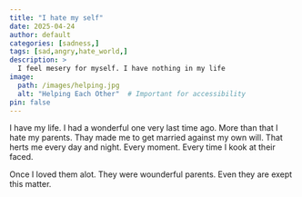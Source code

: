 ```yaml
---
title: "I hate my self"
date: 2025-04-24
author: default
categories: [sadness,]
tags: [sad,angry,hate_world,]
description: >
  I feel mesery for myself. I have nothing in my life
image:
  path: /images/helping.jpg
  alt: "Helping Each Other"  # Important for accessibility
pin: false
---
```


I have my life. I had a wonderful one very last time ago. More than that I hate my parents. Thay made me to get married against my own will. That herts me every day and night. Every moment. Every time I kook at their faced.

Once I loved them alot. They were wounderful parents. Even they are exept this matter.
